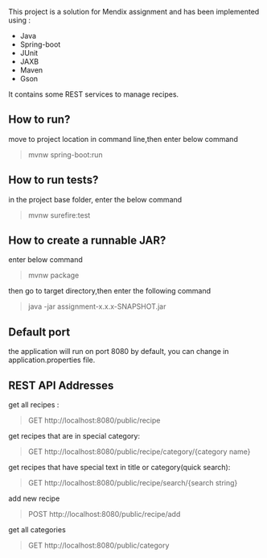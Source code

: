 This project is a solution for Mendix assignment and has been implemented using :
-	Java
-	Spring-boot
- JUnit
- JAXB
- Maven
- Gson

It contains some REST services to manage recipes.

## How to run?

 move to project location in command line,then enter below command

> mvnw spring-boot:run

## How to run tests?

in the project base folder, enter the below command
> mvnw surefire:test

## How to create a runnable JAR?

 enter below command

> mvnw package

then go to target directory,then enter the following command

> java -jar assignment-x.x.x-SNAPSHOT.jar

## Default port

the application will run on port 8080 by default, you can change in application.properties file.

## REST API Addresses

get all recipes :
> GET http://localhost:8080/public/recipe

get recipes that are in special category:
> GET http://localhost:8080/public/recipe/category/{category name}

get recipes that have special text in title or category(quick search):
> GET http://localhost:8080/public/recipe/search/{search string}

add new recipe
> POST http://localhost:8080/public/recipe/add

get all categories 
> GET http://localhost:8080/public/category
